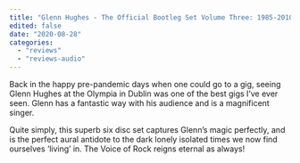 ```yaml
---
title: "Glenn Hughes - The Official Bootleg Set Volume Three: 1985-2010"
edited: false
date: "2020-08-28"
categories:
  - "reviews"
  - "reviews-audio"
---
```


Back in the happy pre-pandemic days when one could go to a gig, seeing Glenn Hughes at the Olympia in Dublin was one of the best gigs I’ve ever seen. Glenn has a fantastic way with his audience and is a magnificent singer.

Quite simply, this superb six disc set captures Glenn’s magic perfectly, and is the perfect aural antidote to the dark lonely isolated times we now find ourselves ‘living’ in. The Voice of Rock reigns eternal as always!
